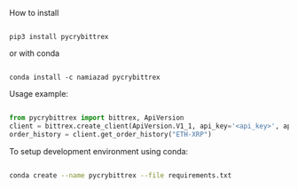 How to install

```

pip3 install pycrybittrex

```

or with conda

```

conda install -c namiazad pycrybittrex

```

Usage example:

```python

from pycrybittrex import bittrex, ApiVersion
client = bittrex.create_client(ApiVersion.V1_1, api_key='<api_key>', api_secret='<api_secret>')
order_history = client.get_order_history("ETH-XRP")

```

To setup development environment using conda:

```bash

conda create --name pycrybittrex --file requirements.txt

```






